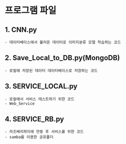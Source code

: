 # 프로그램 파일
## 1. CNN.py
    - 데이터베이스에서 불러온 데이터로 이미지분류 모델 학습하는 코드
## 2. Save_Local_to_DB.py(MongoDB)
    - 로컬에 저장된 데이터 데이터베이스로 저장하는 코드
## 3. SERVICE_LOCAL.py
    - 로컬에서 서비스 테스트하기 위한 코드
    - Web_Service
## 4. SERVICE_RB.py
    - 라즈베리파이에 연동 후 서비스를 위한 코드
    - samba를 이용한 공유폴더
